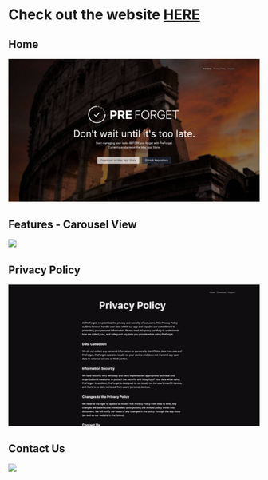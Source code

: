 # Check out the website [HERE](https://preforget.vercel.app)

## Home
<img src="public/readme-sources/home.png">

## Features - Carousel View
<img src="public/readme-sources/carousel.gif">

## Privacy Policy
<img src="public/readme-sources/privacy policy.gif">

## Contact Us
<img src="public/readme-sources/contact us.gif">
